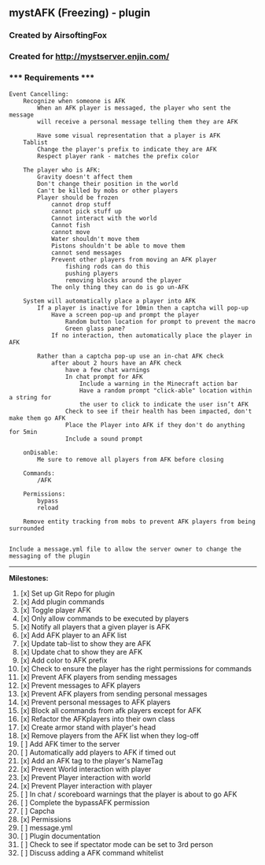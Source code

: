 ## mystAFK (Freezing) - plugin
### Created by AirsoftingFox
### Created for http://mystserver.enjin.com/

### *** Requirements ***
	Event Cancelling:
		Recognize when someone is AFK
			When an AFK player is messaged, the player who sent the message
			will receive a personal message telling them they are AFK
			
			Have some visual representation that a player is AFK
		Tablist
			Change the player's prefix to indicate they are AFK
			Respect player rank - matches the prefix color
			
		The player who is AFK:
			Gravity doesn't affect them
			Don't change their position in the world
			Can't be killed by mobs or other players
			Player should be frozen 
				cannot drop stuff
				cannot pick stuff up
				Cannot interact with the world
				Cannot fish
				cannot move
				Water shouldn't move them
				Pistons shouldn't be able to move them
				cannot send messages
				Prevent other players from moving an AFK player
					fishing rods can do this
					pushing players
					removing blocks around the player
				The only thing they can do is go un-AFK
				
		System will automatically place a player into AFK
			If a player is inactive for 10min then a captcha will pop-up
				Have a screen pop-up and prompt the player
					Random button location for prompt to prevent the macro
					Green glass pane?
				If no interaction, then automatically place the player in AFK
		
			Rather than a captcha pop-up use an in-chat AFK check
				after about 2 hours have an AFK check
					have a few chat warnings
					In chat prompt for AFK
						Include a warning in the Minecraft action bar
						Have a random prompt "click-able" location within a string for
						the user to click to indicate the user isn’t AFK
					Check to see if their health has been impacted, don't make them go AFK
					Place the Player into AFK if they don't do anything for 5min
					Include a sound prompt
		
		onDisable:
			Me sure to remove all players from AFK before closing 
		
		Commands:
			/AFK
			
		Permissions:
			bypass
			reload
		
		Remove entity tracking from mobs to prevent AFK players from being surrounded
			
				
	Include a message.yml file to allow the server owner to change the messaging of the plugin

<hr />

<p><strong>Milestones:</strong></p>
<ol>
<li>[x] Set up Git Repo for plugin</li>
<li>[x] Add plugin commands</li>
<li>[x] Toggle player AFK</li>
<li>[x] Only allow commands to be executed by players</li>
<li>[x] Notify all players that a given player is AFK</li>
<li>[x] Add AFK player to an AFK list</li>
<li>[x] Update tab-list to show they are AFK</li>
<li>[x] Update chat to show they are AFK</li>
<li>[x] Add color to AFK prefix</li>
<li>[x] Check to ensure the player has the right permissions for commands</li>
<li>[x] Prevent AFK players from sending messages</li>
<li>[x] Prevent messages to AFK players</li>
<li>[x] Prevent AFK players from sending personal messages</li>
<li>[x] Prevent personal messages to AFK players</li>
<li>[x] Block all commands from afk players except for AFK</li>
<li>[x] Refactor the AFKplayers into their own class</li>
<li>[x] Create armor stand with player's head</li>
<li>[x] Remove players from the AFK list when they log-off
<li>[ ] Add AFK timer to the server</li>
<li>[ ] Automatically add players to AFK if timed out</li>
<li>[x] Add an AFK tag to the player's NameTag</li>
<li>[x] Prevent World interaction with player</li>
<li>[x] Prevent Player interaction with world</li>
<li>[x] Prevent Player interaction with player</li>
<li>[ ] In chat / scoreboard warnings that the player is about to go AFK</li>
<li>[ ] Complete the bypassAFK permission</li>
<li>[ ] Capcha</li>
<li>[x] Permissions</li>
<li>[ ] message.yml</li>
<li>[ ] Plugin documentation</li>
<li>[ ] Check to see if spectator mode can be set to 3rd person</li>
<li>[ ] Discuss adding a AFK command whitelist</li>
</ol>